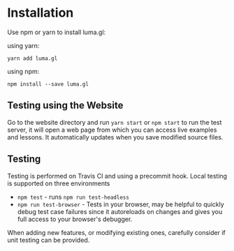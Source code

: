 # Installation

Use npm or yarn to install luma.gl:

using yarn:
```
yarn add luma.gl
```

using npm:
```
npm install --save luma.gl
```


## Testing using the Website

Go to the website directory and run `yarn start` or `npm start` to run the test server, it will open a web page from which you can access live examples and lessons. It automatically updates when you save modified source files.


## Testing

Testing is performed on Travis CI and using a precommit hook. Local testing is supported on three environments
* `npm test` - runs `npm run test-headless`
* `npm run test-browser` - Tests in your browser, may be helpful to quickly debug test case failures since it autoreloads on changes and gives you full access to your browser's debugger.

When adding new features, or modifying existing ones, carefully consider if unit testing can be provided.
